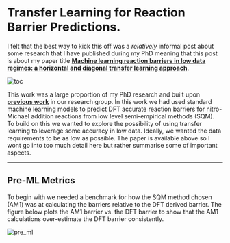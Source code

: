 # Transfer Learning for Reaction Barrier Predictions.

I felt that the best way to kick this off was a *relatively* informal post about some research that I have published during my PhD meaning that this post is about my paper title **[Machine learning reaction barriers in low data regimes: a horizontal and diagonal transfer learning approach](https://doi.org/10.1039/D3DD00085K)**. 

![toc](docs/assets/abstract_image.jpg)

This work was a large proportion of my PhD research and built upon **[previous work](https://doi.org/10.1039/D2SC02925A)** in our research group. In this work we had used standard machine learning models to predict DFT accurate reaction barriers for nitro-Michael addition reactions from low level semi-empirical methods (SQM). To build on this we wanted to explore the possibility of using transfer learning to leverage some accuracy in low data. Ideally, we wanted the data requirements to be as low as possible. The paper is available above so I wont go into too much detail here but rather summarise some of important aspects.

---

## Pre-ML Metrics

To begin with we needed a benchmark for how the SQM method chosen (AM1) was at calculating the barriers relative to the DFT derived barrier. The figure below plots the AM1 barrier vs. the DFT barrier to show that the AM1 calculations over-estimate the DFT barrier consistently.



![pre_ml](docs/assets/endo_am1_preml.jpg)


